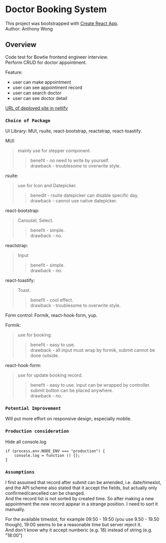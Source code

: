 # Doctor Booking System

This project was bootstrapped with [Create React App](https://github.com/facebook/create-react-app).\
Author: Anthony Wong
## Overview

Code test for Bowtie frontend engineer interview.\
Perform CRUD for doctor appointment.

Feature:

- user can make appointment
- user can see appointment record
- user can search doctor
- user can see doctor detail

[URL of deployed site in netlify](https://62b76949fe722135ab6bb13b--loquacious-cassata-5727ac.netlify.app/)

### `Choice of Package`

UI Library: MUI, rsuite, react-bootstrap, reactstrap, react-toastify.

MUI:              
>mainly use for stepper component. 
>>benefit - no need to write by yourself. \
>>drawback -  troublesome to overwrite style.

rsuite:            
>use for Icon and Datepicker. 
>>benedit - rsuite datepicker can disable specific day.\
>>drawback - cannot use native datepicker.

react-bootstrap:
>Carousel, Select.
>>benefit - simple.\
>>drawback - no.

reactstrap:       
>Input
>>benefit - simple.\
>>drawback - no.

react-toastify:  
>Toast.
>>benefit - cool effect.\
>>drawback - troublesome to overwrite style.

Form control: Formik, react-hook-form, yup.

Formik:             
>use for booking.
>>benefit - easy to use.\
>>drawback - all input must wrap by formik, submit cannot be done outside.

react-hook-form: 
>use for update booking record.
>>benefit - easy to use. input can be wrapped by controller. submit button can be placed anywhere.\
>>drawback - no.


### `Potential Improvement`

Will put more effort on responsive design, especially mobile.

### `Production consideration`

Hide all console.log

```
if (process.env.NODE_ENV === "production") {
    console.log = function () {};
}
```

### `Assumptions`

I first assumed that record after submit can be amended, i.e. date/timeslot, and the API scheme also stated that it accept the fields, but actually only confirmed/cancelled can be changed.\
And the record list is not sorted by created time. So after making a new appointment the new record appear in a strange position. I need to sort it manually.


For the available timeslot, for example 09:50 - 19:50 (you use 9.50 - 19.50 though), 19:00 seems to be a reasonable time but server reject it.\
And don't know why it accept numberic (e.g. 18) instead of string (e.g. "18:00")

